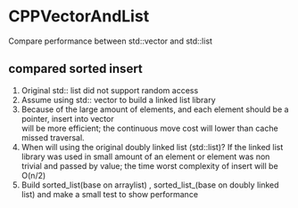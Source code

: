 # CPPVectorAndList
Compare performance between std::vector and std::list

## compared sorted insert
1. Original std:: list did not support random access
2. Assume using std:: vector to build a linked list library
3. Because of the large amount of elements, and each element should be a pointer, insert into vector  
   will be more efficient; the continuous move cost will lower than cache missed traversal.
4. When will using the original doubly linked list (std::list)?
   If the linked list library was used in small amount of an element or element was non trivial and 
   passed by value; the time worst complexity of insert will be O(n/2) 
5. Build sorted_list(base on arraylist) , sorted_list_(base on doubly linked list) and make a
   small test to show performance
